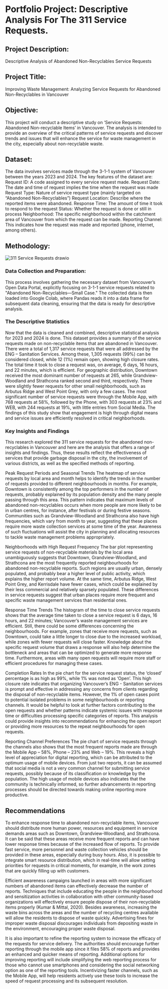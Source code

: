 # Portfolio Project: Descriptive Analysis For The 311 Service Requests.

## Project Description:
Descriptive Analysis of Abandoned Non-Recyclables Service Requests

## Project Title:
Improving Waste Management: Analyzing Service Requests for Abandoned Non-Recyclables in Vancouver

## Objective:
This project will conduct a descriptive study on ‘Service Requests: Abandoned Non-recyclable Items’ in Vancouver. The analysis is intended to provide an overview of the critical patterns of service requests and discover trends and issues that will enhance the service for waste management in the city, especially about non-recyclable waste.

## Dataset:
The data involves services made through the 3-1-1 system of Vancouver between the years 2023 and 2024. The key features of the dataset are:
Request ID: A code assigned to every service request made.
Request Date: The date and time of request implies the time when the request was made
Request Type: Nature of service request type (mainly targeted on “Abandoned Non-Recyclables”)
Request Location: Describe where the reported items were abandoned.
Response Time: The amount of time it took to respond to the request
Status: Whether the request is done or still in process
Neighborhood: The specific neighborhood within the catchment area of Vancouver from which the request can be made.
Reporting Channel: This indicates how the request was made and reported (phone, internet, among others).

## Methodology:

![311 Service Requests drawio](https://github.com/user-attachments/assets/e58f0b0e-64d9-4077-a1cf-8f7a3f70ab8c)

### Data Collection and Preparation:
	
This process involves gathering the necessary dataset from Vancouver’s Open Data Portal, explicitly focusing on 3-1-1 service requests related to "Abandoned Non-Recyclables—Small Case." The collected data is then loaded into Google Colab, where Pandas reads it into a data frame for subsequent data cleaning, ensuring that the data is ready for descriptive analysis.

### The Descriptive Statistics

Now that the data is cleaned and combined, descriptive statistical analysis for 2023 and 2024 is done. This dataset provides a summary of the service requests made on non-recyclable items that are abandoned in Vancouver. There were a total of 1,317 service requests that were all addressed by the ENG – Sanitation Services. Among these, 1,305 requests (99%) can be considered closed, while 12 (1%) remain open, showing high closure rates. The total time it took to close a request was, on average, 6 days, 16 hours, and 22 minutes, which is efficient. For geographic distribution, Downtown received the most dominant number of requests at 265, while Grandview-Woodland and Strathcona ranked second and third, respectively. There were slightly fewer requests for other small neighborhoods, such as Arbutus Ridge and West Point Grey, with only a few cases. The most significant number of service requests were through the Mobile App, with 768 requests at 58%, followed by the Phone, with 303 requests at 23% and WEB, with 244 requests at 19%, with little entries from Social Media. The findings of this study show that engagement is high through digital means and service issues are efficiently resolved in critical neighborhoods. 

### Key Insights and Findings
This research explored the 311 service requests for the abandoned non-recyclables in Vancouver and here are the analysis that offers a range of insights and findings. Thus, these results reflect the effectiveness of services that provide garbage disposal in the city, the involvement of various districts, as well as the specified methods of reporting.

Peak Request Periods and Seasonal Trends
The heatmap of service requests by local area and month helps to identify the trends in the number of requests provided to different neighbourhoods in months. For example, Downtown is consistently among the top performers in the number of requests, probably explained by its population density and the many people passing through this area. This pattern indicates that maximum levels of abandoned non-recyclables occurs when more people are more likely to be in urban centres, for instance, after festivals or during festive seasons. Communities such as Grandview-Woodland and Strathcona also have high frequencies, which vary from month to year, suggesting that these places require more waste collection services at some time of the year. Awareness of such fluctuations will assist the city in planning and allocating resources to tackle waste management problems appropriately.

Neighborhoods with High Request Frequency
The bar plot representing service requests of non-recyclable materials by the local area unambiguously suggests that Downtown, Grandview-Woodland, and Strathcona are the most frequently reported neighbourhoods for abandoned non-recyclable reports. Such regions are usually urban, densely populated, and probably bear a higher level of public activity, which explains the higher report volume. At the same time, Arbutus Ridge, West Point Grey, and Kerrisdale have fewer cases, which could be explained by their less commercial and relatively sparsely populated. These differences in service requests suggest that urban places require more frequent and specific waste management services than residential ones.

Response Time Trends
The histogram of the time to close service requests shows that the average time taken to close a service request is 6 days, 16 hours, and 22 minutes; Vancouver’s waste management services are efficient. Still, there could be some differences concerning the neighbourhoods. For example, zones that receive more requests, such as Downtown, could take a little longer to close due to the increased workload, while zones with fewer requests will close faster. Knowledge about the specific request volume that draws a response will also help determine the bottleneck and areas that can be optimized to generate more response time. Furthermore, areas with many open requests will require more staff or efficient procedures for managing these cases.

 Completion Rates 
In the pie chart for the service request status, the ‘closed’ percentage is as high as 99%, while 1% was noted as ‘Open’. This high closure rate indicates that organizing Vancouver’s ENG - Sanitation services is prompt and effective in addressing any concerns from clients regarding the disposal of non-recyclable items. However, the 1% of open cases point to potential isolated problems in some neighbourhoods or reporting channels. It would be helpful to look at further factors contributing to the open requests and whether patterns indicate systemic issues with response time or difficulties processing specific categories of reports. This analysis could provide insights into recommendations for enhancing the open report or providing more resources to the repeat neighbourhoods for open requests.

Reporting Channel Preferences
The pie chart of service requests through the channels also shows that the most frequent reports made are through the Mobile App – 58%, Phone – 23% and Web – 19%. This reveals a high level of appreciation for digital reporting, which can be attributed to the optimum usage of mobile devices. From just two reports, it can be assumed that social media is not a very common channel for submitting service requests, possibly because of its classification or knowledge by the population. The high usage of mobile devices also indicates that the community is technically informed, so further advancements in reporting processes should be directed towards making online reporting more productive.
## Recommendations

To enhance response time to abandoned non-recyclable items, Vancouver should distribute more human power, resources and equipment in service demands areas such as Downtown, Grandview-Woodland, and Strathcona. It can be said that these areas receive more frequent reports and can have lower response times because of the increased flow of reports. To provide fast service, more personnel and waste collection vehicles should be provided in these areas, especially during busy hours. Also, it is possible to integrate smart resource distribution, which in real-time will allow setting priorities for requests in critical moments, for example, in the work zones that are quickly filling up with customers. 

Efficient awareness campaigns launched in areas with more significant numbers of abandoned items can effectively decrease the number of reports. Techniques that include educating the people in the neighbourhood and sensitization activities in collaboration with other community-based organizations will effectively ensure people dispose of their non-recyclable items properly (Kumar & Mittal, 2020). Besides awareness, increasing the waste bins across the areas and the number of recycling centres available will allow the residents to dispose of waste quickly. Advertising fines for improper waste disposal discourages individuals from depositing waste in the environment, encouraging proper waste disposal.

It is also important to refine the reporting system to increase the efficacy of the requests for service delivery. The authorities should encourage further reporting through the mobile app since it files 58% of reports and provides an enhanced and quicker means of reporting. Additional options for improving reporting will include simplifying the web reporting process for those who cannot use smartphones and considering the social networking option as one of the reporting tools. Incentivizing faster channels, such as the Mobile App, will help residents actively use these tools to increase the speed of request processing and its subsequent resolution.

